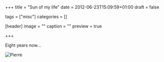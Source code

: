 +++
title = "Sun of my life"
date = 2012-06-23T15:09:59+01:00
draft = false

tags = ["misc"]
categories = []

[header]
image = ""
caption = ""
preview = true

+++

Eight years now...

![Pierre](20120623224809.jpg)
